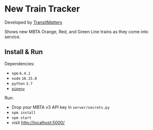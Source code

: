 # New Train Tracker

Developed by [TransitMatters](transitmatters.org)

Shows new MBTA Orange, Red, and Green Line trains as they come into service.

## Install & Run

Dependencies:
- `npm` `6.4.1`
- `node` `10.15.0`
- `python` `3.7`
- [`pipenv`](https://pipenv.readthedocs.io/en/latest/)

Run:
- Drop your MBTA v3 API key in `server/secrets.py`
- `npm install`
- `npm start`
- visit [http://localhost:5000/](http://localhost:5000/)

